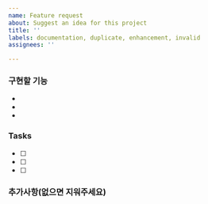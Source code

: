 ```yaml
---
name: Feature request
about: Suggest an idea for this project
title: ''
labels: documentation, duplicate, enhancement, invalid
assignees: ''

---
```


### 구현할 기능
- 
- 
- 

### Tasks
- [ ] 
- [ ] 
- [ ] 

### 추가사항(없으면 지워주세요)
